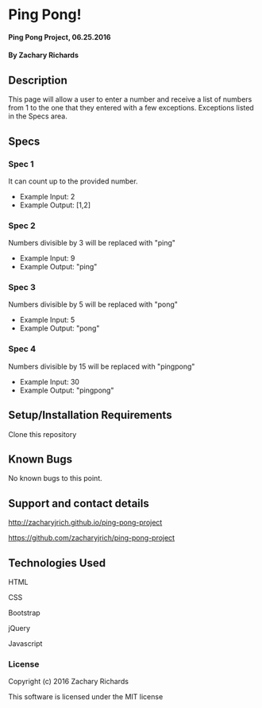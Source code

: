 # Ping Pong!

#### Ping Pong Project, 06.25.2016

#### By Zachary Richards

## Description

This page will allow a user to enter a number and receive a list of numbers from 1 to the one that they entered with a few exceptions. Exceptions listed in the Specs area.

## Specs

### Spec 1
It can count up to the provided number.
* Example Input: 2
* Example Output: [1,2]

### Spec 2
Numbers divisible by 3 will be replaced with "ping"
* Example Input: 9
* Example Output: "ping"

### Spec 3
Numbers divisible by 5 will be replaced with "pong"
* Example Input: 5
* Example Output: "pong"

### Spec 4
Numbers divisible by 15 will be replaced with "pingpong"
* Example Input: 30
* Example Output: "pingpong"

## Setup/Installation Requirements

Clone this repository

## Known Bugs

No known bugs to this point.

## Support and contact details

http://zacharyjrich.github.io/ping-pong-project

https://github.com/zacharyjrich/ping-pong-project

## Technologies Used

HTML

CSS

Bootstrap

jQuery

Javascript

### License

Copyright (c) 2016 Zachary Richards

This software is licensed under the MIT license
